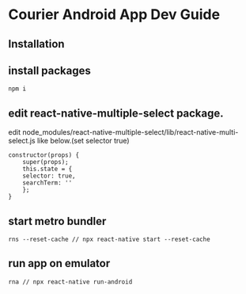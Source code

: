 <!--
 * @Author: @vedatbozkurt
 * @Email: info@wedat.org
 * @Date: 2021-04-10 14:35:58
 * @LastEditors: @vedatbozkurt
 * @LastEditTime: 2021-04-10 14:43:13
-->
# Courier Android App Dev Guide

## Installation


## install packages

```
npm i
```


## edit react-native-multiple-select package.

edit node_modules/react-native-multiple-select/lib/react-native-multi-select.js like below.(set selector true)

```
constructor(props) { 
    super(props); 
    this.state = { 
    selector: true, 
    searchTerm: '' 
    }; 
}

```


## start metro bundler

```
rns --reset-cache // npx react-native start --reset-cache
```


## run app on emulator

```
rna // npx react-native run-android